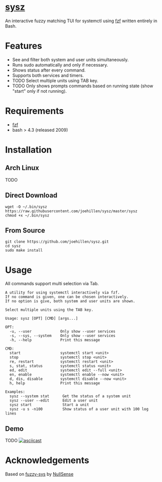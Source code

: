 # [sysz](https://github.com/joehillen/sysz)

An interactive fuzzy matching TUI for systemctl using [fzf](https://github.com/junegunn/fzf) written entirely in Bash.

# Features

- See and filter both system and user units simultaneously.
- Runs sudo automatically and only if necessary.
- Shows status after every command.
- Supports both services and timers.
- TODO Select multiple units using TAB key.
- TODO Only shows prompts commands based on running state (show "start" only if not running).

# Requirements

- [fzf](https://github.com/junegunn/fzf)
- bash > 4.3 (released 2009)

# Installation

## Arch Linux

TODO

## Direct Download

```
wget -O ~/.bin/sysz https://raw.githubusercontent.com/joehillen/sysz/master/sysz
chmod +x ~/.bin/sysz
```

## From Source

```
git clone https://github.com/joehillen/sysz.git
cd sysz
sudo make install
```

# Usage

All commands support multi selection via Tab.

```text
A utility for using systemctl interactively via fzf.
If no command is given, one can be chosen interactively.
If no option is give, both system and user units are shown.

Select multiple units using the TAB key.

Usage: sysz [OPT] [CMD] [args...]

OPT:
  -u, --user             Only show --user services
  -s, --sys, --system    Only show --user services
  -h, --help             Print this message

CMD:
  start                  systemctl start <unit>
  stop                   systemctl stop <unit>
  re, restart            systemctl restart <unit>
  s, stat, status        systemctl status <unit>
  ed, edit               systemctl edit --full <unit>
  en, enable             systemctl enable --now <unit>
  d, dis, disable        systemctl disable --now <unit>
  h, help                Print this message

Examples:
  sysz --system stat      Get the status of a system unit
  sysz --user --edit      Edit a user unit
  sysz start              Start a unit
  sysz -u s -n100         Show status of a user unit with 100 log lines
```

## Demo

TODO
[![asciicast](https://asciinema.org/a/390806.svg)](https://asciinema.org/a/390806)

# Acknowledgements

Based on [fuzzy-sys](https://github.com/NullSense/fuzzy-sys) by [NullSense](https://github.com/NullSense/)
